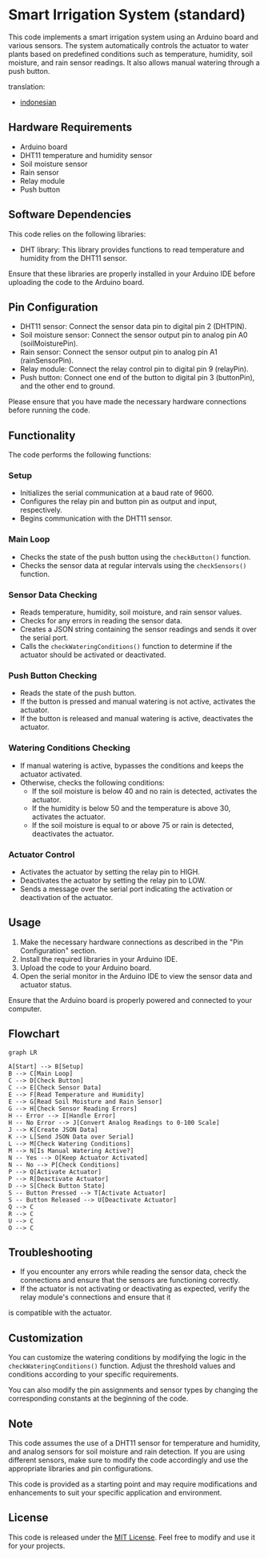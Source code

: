 # Smart Irrigation System (standard)

This code implements a smart irrigation system using an Arduino board and various sensors. The system automatically controls the actuator to water plants based on predefined conditions such as temperature, humidity, soil moisture, and rain sensor readings. It also allows manual watering through a push button.

translation:

- [indonesian](https://github.com/1999AZZAR/Smart-Irrigation-System/blob/master/code/standard/readme_id.md)

## Hardware Requirements

- Arduino board
- DHT11 temperature and humidity sensor
- Soil moisture sensor
- Rain sensor
- Relay module
- Push button

## Software Dependencies

This code relies on the following libraries:

- DHT library: This library provides functions to read temperature and humidity from the DHT11 sensor.

Ensure that these libraries are properly installed in your Arduino IDE before uploading the code to the Arduino board.

## Pin Configuration

- DHT11 sensor: Connect the sensor data pin to digital pin 2 (DHTPIN).
- Soil moisture sensor: Connect the sensor output pin to analog pin A0 (soilMoisturePin).
- Rain sensor: Connect the sensor output pin to analog pin A1 (rainSensorPin).
- Relay module: Connect the relay control pin to digital pin 9 (relayPin).
- Push button: Connect one end of the button to digital pin 3 (buttonPin), and the other end to ground.

Please ensure that you have made the necessary hardware connections before running the code.

## Functionality

The code performs the following functions:

### Setup

- Initializes the serial communication at a baud rate of 9600.
- Configures the relay pin and button pin as output and input, respectively.
- Begins communication with the DHT11 sensor.

### Main Loop

- Checks the state of the push button using the `checkButton()` function.
- Checks the sensor data at regular intervals using the `checkSensors()` function.

### Sensor Data Checking

- Reads temperature, humidity, soil moisture, and rain sensor values.
- Checks for any errors in reading the sensor data.
- Creates a JSON string containing the sensor readings and sends it over the serial port.
- Calls the `checkWateringConditions()` function to determine if the actuator should be activated or deactivated.

### Push Button Checking

- Reads the state of the push button.
- If the button is pressed and manual watering is not active, activates the actuator.
- If the button is released and manual watering is active, deactivates the actuator.

### Watering Conditions Checking

- If manual watering is active, bypasses the conditions and keeps the actuator activated.
- Otherwise, checks the following conditions:
  - If the soil moisture is below 40 and no rain is detected, activates the actuator.
  - If the humidity is below 50 and the temperature is above 30, activates the actuator.
  - If the soil moisture is equal to or above 75 or rain is detected, deactivates the actuator.

### Actuator Control

- Activates the actuator by setting the relay pin to HIGH.
- Deactivates the actuator by setting the relay pin to LOW.
- Sends a message over the serial port indicating the activation or deactivation of the actuator.

## Usage

1. Make the necessary hardware connections as described in the "Pin Configuration" section.
2. Install the required libraries in your Arduino IDE.
3. Upload the code to your Arduino board.
4. Open the serial monitor in the Arduino IDE to view the sensor data and actuator status.

Ensure that the Arduino board is properly powered and connected to your computer.

## Flowchart

```mermaid
graph LR

A[Start] --> B[Setup]
B --> C[Main Loop]
C --> D[Check Button]
C --> E[Check Sensor Data]
E --> F[Read Temperature and Humidity]
E --> G[Read Soil Moisture and Rain Sensor]
G --> H[Check Sensor Reading Errors]
H -- Error --> I[Handle Error]
H -- No Error --> J[Convert Analog Readings to 0-100 Scale]
J --> K[Create JSON Data]
K --> L[Send JSON Data over Serial]
L --> M[Check Watering Conditions]
M --> N[Is Manual Watering Active?]
N -- Yes --> O[Keep Actuator Activated]
N -- No --> P[Check Conditions]
P --> Q[Activate Actuator]
P --> R[Deactivate Actuator]
D --> S[Check Button State]
S -- Button Pressed --> T[Activate Actuator]
S -- Button Released --> U[Deactivate Actuator]
Q --> C
R --> C
U --> C
O --> C

```

## Troubleshooting

- If you encounter any errors while reading the sensor data, check the connections and ensure that the sensors are functioning correctly.
- If the actuator is not activating or deactivating as expected, verify the relay module's connections and ensure that it

 is compatible with the actuator.

## Customization

You can customize the watering conditions by modifying the logic in the `checkWateringConditions()` function. Adjust the threshold values and conditions according to your specific requirements.

You can also modify the pin assignments and sensor types by changing the corresponding constants at the beginning of the code.

## Note

This code assumes the use of a DHT11 sensor for temperature and humidity, and analog sensors for soil moisture and rain detection. If you are using different sensors, make sure to modify the code accordingly and use the appropriate libraries and pin configurations.

This code is provided as a starting point and may require modifications and enhancements to suit your specific application and environment.

## License

This code is released under the [MIT License](https://opensource.org/licenses/MIT). Feel free to modify and use it for your projects.
